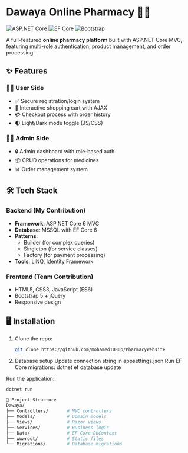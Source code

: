 # Dawaya Online Pharmacy 🏥💊

![ASP.NET Core](https://img.shields.io/badge/ASP.NET_Core-6.0-purple)
![EF Core](https://img.shields.io/badge/EF_Core-6.0-green)
![Bootstrap](https://img.shields.io/badge/Bootstrap-5.0-blueviolet)

A full-featured **online pharmacy platform** built with ASP.NET Core MVC, featuring multi-role authentication, product management, and order processing.

## ✨ Features

### 👨‍💻 User Side
- ✅ Secure registration/login system
- 🛒 Interactive shopping cart with AJAX
- 💳 Checkout process with order history
- 🌓 Light/Dark mode toggle (JS/CSS)

### 👨‍⚕️ Admin Side
- 🔒 Admin dashboard with role-based auth
- 📦 CRUD operations for medicines
- 📊 Order management system

## 🛠️ Tech Stack

### Backend (My Contribution)
- **Framework**: ASP.NET Core 6 MVC
- **Database**: MSSQL with EF Core 6
- **Patterns**: 
  - Builder (for complex queries)
  - Singleton (for service classes)
  - Factory (for payment processing)
- **Tools**: LINQ, Identity Framework

### Frontend (Team Contribution)
- HTML5, CSS3, JavaScript (ES6)
- Bootstrap 5 + jQuery
- Responsive design

## 🖥️ Installation

1. Clone the repo:
   ```bash
   git clone https://github.com/mohamed1080p/PharmacyWebsite
2. Database setup
  Update connection string in appsettings.json
  Run EF Core migrations:
  dotnet ef database update

Run the application:
```bash
dotnet run

📂 Project Structure
Dawaya/
├── Controllers/       # MVC controllers
├── Models/            # Domain models
├── Views/             # Razor views
├── Services/          # Business logic
├── Data/              # EF Core DbContext
├── wwwroot/           # Static files
└── Migrations/        # Database migrations
